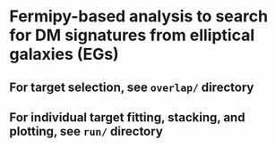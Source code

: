 # Fermipy-based analysis to search for DM signatures from elliptical galaxies (EGs)

## For target selection, see `overlap/` directory 

## For individual target fitting, stacking, and plotting, see `run/` directory